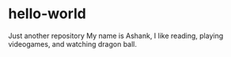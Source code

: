 # hello-world
Just another repository
My name is Ashank, I like reading, playing videogames, and watching dragon ball.
